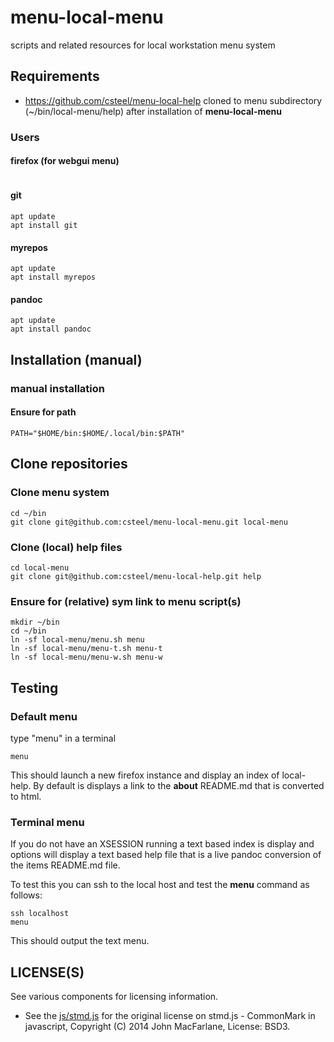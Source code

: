 # menu-local-menu

scripts and related resources for local workstation menu system

## Requirements

* https://github.com/csteel/menu-local-help cloned to menu subdirectory (~/bin/local-menu/help) after installation of **menu-local-menu**

### Users

#### firefox (for webgui menu)

```shell

```

#### git

```shell
apt update
apt install git
```

#### myrepos

```shell
apt update
apt install myrepos
```

#### pandoc

```shell
apt update
apt install pandoc
```

## Installation (manual)

### manual installation

#### Ensure for path

```shell
PATH="$HOME/bin:$HOME/.local/bin:$PATH"
```

## Clone repositories

### Clone menu system

```shell
cd ~/bin
git clone git@github.com:csteel/menu-local-menu.git local-menu
```

### Clone (local) help files

```shell
cd local-menu
git clone git@github.com:csteel/menu-local-help.git help
```

### Ensure for (relative) sym link to menu script(s)

```shell
mkdir ~/bin
cd ~/bin
ln -sf local-menu/menu.sh menu
ln -sf local-menu/menu-t.sh menu-t
ln -sf local-menu/menu-w.sh menu-w
```

## Testing

### Default menu

type "menu" in a terminal

```shell
menu
```

This should launch a new firefox instance and display an index of local-help. By default is displays a link to the **about** README.md that is converted to html.

### Terminal menu

If you do not have an XSESSION running a text based index is display and options will display a text based help file that is a live pandoc conversion of the items README.md file.

To test this you can ssh to the local host and test the **menu** command as follows:

```shell
ssh localhost
menu
```

This should output the text menu.

## LICENSE(S)

See various components for licensing information.

* See the [js/stmd.js](js/stmd.js) for the original license on stmd.js - CommonMark in javascript, Copyright (C) 2014 John MacFarlane, License: BSD3.

